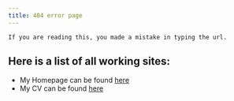 ```yaml
---
title: 404 error page
---
```


```contacts
If you are reading this, you made a mistake in typing the url.
```

Here is a list of all working sites:
----

- My Homepage can be found [here](/index.html)
- My CV can be found [here](/cv.html)